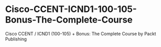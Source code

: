 # Cisco-CCENT-ICND1-100-105-Bonus-The-Complete-Course
Cisco CCENT / ICND1 (100-105) + Bonus: The Complete Course by Packt Publishing
